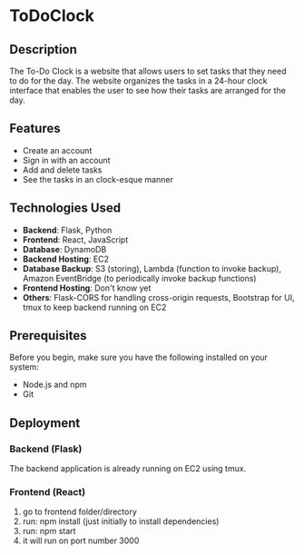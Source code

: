 # ToDoClock

## Description
The To-Do Clock is a website that allows users to set tasks that they need to do for the day. The website organizes the tasks in a 24-hour clock interface that enables the user to see how their tasks are arranged for the day.

## Features
- Create an account
- Sign in with an account
- Add and delete tasks
- See the tasks in an clock-esque manner

## Technologies Used
- **Backend**: Flask, Python
- **Frontend**: React, JavaScript
- **Database**: DynamoDB 
- **Backend Hosting**: EC2
- **Database Backup**: S3 (storing), Lambda (function to invoke backup), Amazon EventBridge (to periodically invoke backup functions)
- **Frontend Hosting**: Don't know yet   
- **Others**: Flask-CORS for handling cross-origin requests, Bootstrap for UI, tmux to keep backend running on EC2

## Prerequisites
Before you begin, make sure you have the following installed on your system:
- Node.js and npm
- Git 

## Deployment 

### Backend (Flask)
The backend application is already running on EC2 using tmux.

### Frontend (React)
1. go to frontend folder/directory
2. run: npm install (just initially to install dependencies)
3. run: npm start
4. it will run on port number 3000 
